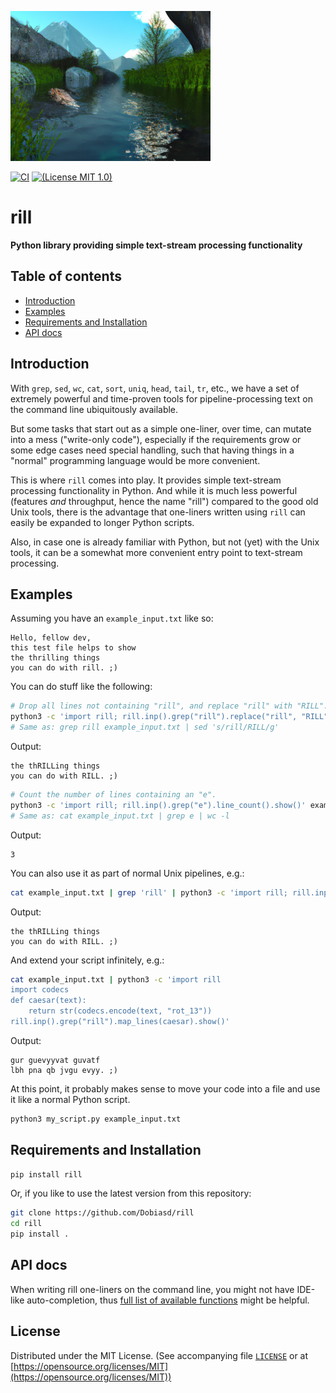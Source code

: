 ![logo](https://github.com/Dobiasd/rill/raw/master/rill.jpg)

[![CI](https://github.com/Dobiasd/rill/workflows/ci/badge.svg)](https://github.com/Dobiasd/rill/actions)
[![(License MIT 1.0)](https://img.shields.io/badge/license-MIT%201.0-blue.svg)][license]

[license]: LICENSE


rill
====

**Python library providing simple text-stream processing functionality**


Table of contents
-----------------
  * [Introduction](#introduction)
  * [Examples](#examples)
  * [Requirements and Installation](#requirements-and-installation)
  * [API docs](#api-docs)


Introduction
------------

With `grep`, `sed`, `wc`, `cat`, `sort`, `uniq`, `head`, `tail`, `tr`, etc., we have a set of extremely powerful and time-proven tools for pipeline-processing text on the command line ubiquitously available.

But some tasks that start out as a simple one-liner, over time, can mutate into a mess ("write-only code"), especially if the requirements grow or some edge cases need special handling, such that having things in a "normal" programming language would be more convenient.

This is where `rill` comes into play. It provides simple text-stream processing functionality in Python. And while it is much less powerful (features *and* throughput, hence the name "rill") compared to the good old Unix tools, there is the advantage that one-liners written using `rill` can easily be expanded to longer Python scripts.

Also, in case one is already familiar with Python, but not (yet) with the Unix tools, it can be a somewhat more convenient entry point to text-stream processing.


Examples
--------

Assuming you have an `example_input.txt` like so:

```
Hello, fellow dev,
this test file helps to show
the thrilling things
you can do with rill. ;)
```

You can do stuff like the following:

```bash
# Drop all lines not containing "rill", and replace "rill" with "RILL".
python3 -c 'import rill; rill.inp().grep("rill").replace("rill", "RILL").show()' example_input.txt
# Same as: grep rill example_input.txt | sed 's/rill/RILL/g'
```

Output:
```
the thRILLing things
you can do with RILL. ;)
```

```bash
# Count the number of lines containing an "e".
python3 -c 'import rill; rill.inp().grep("e").line_count().show()' example_input.txt
# Same as: cat example_input.txt | grep e | wc -l
```

Output:
```
3
```

You can also use it as part of normal Unix pipelines, e.g.:

```bash
cat example_input.txt | grep 'rill' | python3 -c 'import rill; rill.inp().replace("rill", "RILL").show()'
```

Output:
```
the thRILLing things
you can do with RILL. ;)
```

And extend your script infinitely, e.g.:

```bash
cat example_input.txt | python3 -c 'import rill
import codecs
def caesar(text):
    return str(codecs.encode(text, "rot_13"))
rill.inp().grep("rill").map_lines(caesar).show()'
```

Output:
```
gur guevyyvat guvatf
lbh pna qb jvgu evyy. ;)
```

At this point, it probably makes sense to move your code into a file and use it like a normal Python script.

```bash
python3 my_script.py example_input.txt
```

Requirements and Installation
-----------------------------

```bash
pip install rill
```

Or, if you like to use the latest version from this repository:
```bash
git clone https://github.com/Dobiasd/rill
cd rill
pip install .
```

API docs
--------

When writing rill one-liners on the command line,
you might not have IDE-like auto-completion,
thus [full list of available functions](docs/rill.md)
might be helpful.

License
-------
Distributed under the MIT License.
(See accompanying file [`LICENSE`](https://github.com/Dobiasd/rill/blob/master/LICENSE) or at
[https://opensource.org/licenses/MIT](https://opensource.org/licenses/MIT))
